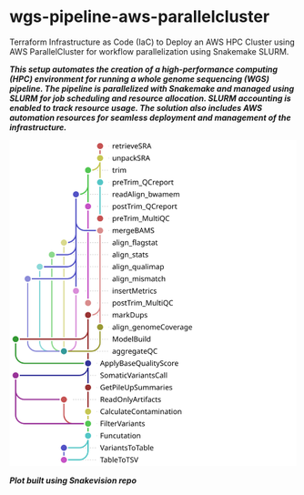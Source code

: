 # wgs-pipeline-aws-parallelcluster
Terraform Infrastructure as Code (IaC) to Deploy an AWS HPC Cluster using AWS ParallelCluster for workflow parallelization using Snakemake SLURM.


***This setup automates the creation of a high-performance computing (HPC) environment for running a whole genome sequencing (WGS) pipeline. The pipeline is parallelized with Snakemake and managed using SLURM for job scheduling and resource allocation. SLURM accounting is enabled to track resource usage. The solution also includes AWS automation resources for seamless deployment and management of the infrastructure.***


<img src="orchestration-layer/buckets/snakemake-files/pipeline_rulegraph.svg" alt="DAG Visualization" width="600"/>

***Plot built using Snakevision repo***
